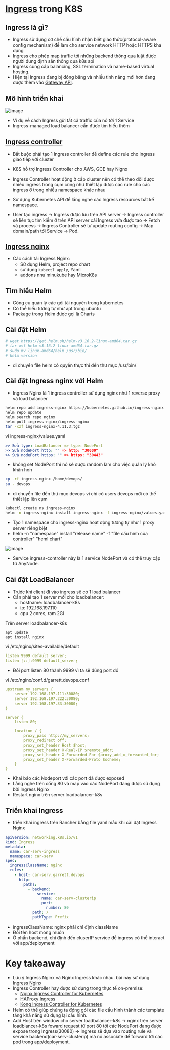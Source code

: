# [Ingress](https://kubernetes.io/docs/concepts/services-networking/ingress/) trong K8S

## Ingress là gì?
- Ingress sử dụng cơ chế cấu hình nhận biết giao thức(protocol-aware config mechanism) để làm cho service network HTTP hoặc HTTPS khả dụng
- Ingress cho phép map  traffic tới những backend thông qua luật được người đung định sẵn thông qua k8s api
- Ingress cung cấp balancing, SSL termination và name-based virtual hosting.
- Hiện tại Ingress đang bị đóng băng và nhiều tinh nắng mới hơn đang được thêm vào [Gateway API](https://kubernetes.io/docs/concepts/services-networking/gateway/).
  
## Mô hình triển khai
![image](https://github.com/user-attachments/assets/367fad0e-9c84-4c0b-851e-1c0d3de15d20)
- Ví dụ về cách Ingress gửi tất cả traffic của nó tới 1 Service
- Ingress-managed load balancer cần được tìm hiểu thêm
  
## [Ingress controller](https://kubernetes.io/docs/concepts/services-networking/ingress-controllers/)
- Bắt buộc phải tạo 1 Ingress controller để define các rule cho ingress giao tiếp với cluster
- K8S hỗ trợ Ingress Controller cho AWS, GCE hay Nignx

- Ingress Controller hoạt động ở cấp cluster nên có thể theo dõi được nhiều ingress trong cụm cũng như thiết lập được các rule cho các ingress ở trong nhiều namespace khác nhau
- Sử dựng Kubernetes API để lắng nghe các Ingress resources bất kể namespace.
- User tạo ingress -> Ingress được lưu trên API server -> Ingress controller sẽ liên tục tìm kiếm ở trên API server cái Ingress vừa được tạo -> Fetch và process -> Ingress Controller sẽ tự update routing config -> Map domain/path tới Service -> Pod.
## [Ingress nginx](https://kubernetes.github.io/ingress-nginx/deploy/)
- Các cách tải Ingress Nginx:
    + Sử dụng Helm, project repo chart
    + sử dụng ```kubectl apply```, Yaml
    + addons như minukube hay MicroK8s

## Tìm hiểu Helm
- Công cụ quản lý các gói tài nguyên trong kubernetes
- Có thể hiểu tương tự như apt trong ubuntu
- Package trong Helm được gọi là Charts

## Cài đặt Helm
```bash
# wget https://get.helm.sh/helm-v3.16.2-linux-amd64.tar.gz
# tar xvf helm-v3.16.2-linux-amd64.tar.gz
# sudo mv linux-amd64/helm /usr/bin/
# helm version
```
- di chuyển file helm có quyền thực thi đến thư mục /usr/bin/

## Cài đặt Ingress nginx với Helm
- Ingress Nginx là 1 ingress controller sử dụng nginx như 1 reverse proxy và load balancer
```bash
helm repo add ingress-nginx https://kubernetes.github.io/ingress-nginx
helm repo update
helm search repo nginx
helm pull ingress-nginx/ingress-nginx
tar -xzf ingress-nginx-4.11.3.tgz
```

vi ingress-nginx/values.yaml
```yaml
>> Sửa type: LoadBalancer => type: NodePort
>> Sửa nodePort http: "" => http: "30080"
>> Sửa nodePort https: "" => https: "30443"
```
- không set NodePort thì nó sẽ được random làm cho việc quản lý khó khăn hơn

```bash
cp -rf ingress-nginx /home/devops/
su - devops
```
- di chuyển file đến thư mục devops vì chỉ có users devops mới có thể thiết lập lên cụm

```bash
kubectl create ns ingress-nginx
helm -n ingress-nginx install ingress-nginx -f ingress-nginx/values.yaml ingress-nginx
```
- Tạo 1 namespace cho ingress-nginx hoạt động tương tự như 1 proxy server riêng biệt
- helm -n "namespace" install "release name" -f "file cấu hình của controller" "heml chart"

![image](https://github.com/user-attachments/assets/5584c6ad-72b7-4902-8048-fcb1f0eda4bd)
- Service ingress-controller này là 1 service NodePort và có thể truy cập từ AnyNode.
## Cài đặt LoadBalancer
- Trước khi client đi vào ingress sẽ có 1 load balancer
- Cần phải tạo 1 server mới cho loadbalancer:
    + hostname: loadbalancer-k8s
    + ip: 192.168.197.110
    + cpu 2 cores, ram 2Gi
 
Trên server loadbalancer-k8s
```bash
apt update
apt install nginx
```

vi /etc/nginx/sites-available/default
```yaml
listen 9999 default_server;
listen [::]:9999 default_server;
```
- Đổi port listen 80 thành 9999 vì ta sẽ dùng port đó

vi /etc/nginx/conf.d/garrett.devops.conf
```yaml
upstream my_servers {
    server 192.168.197.111:30080;
    server 192.168.197.222:30080;
    server 192.168.197.33:30080;
}

server {
    listen 80;

    location / {
        proxy_pass http://my_servers;
        proxy_redirect off;
        proxy_set_header Host $host;
        proxy_set_header X-Real-IP $remote_addr;
        proxy_set_header X-Forwarded-For $proxy_add_x_forwarded_for;
        proxy_set_header X-Forwarded-Proto $scheme;
    }
}
```
- Khai báo các Nodeport với các port đã được exposed
- Lắng nghe trên cổng 80 và map vào các NodePort đang được sử dụng bởi Ingress Nginx
- Restart nginx trên server loadbalancer-k8s
## Triển khai Ingress
- triển khai ingress trên Rancher bằng file yaml mẫu khi cài đặt Ingress Nginx

```yaml
apiVersion: networking.k8s.io/v1
kind: Ingress
metadata:
  name: car-serv-ingress
  namespace: car-serv
spec:
  ingressClassName: nginx
  rules:
    - host: car-serv.garrett.devops
      http:
        paths:
          - backend:
              service:
                name: car-serv-clusterip
                port:
                  number: 80
            path: /
            pathType: Prefix
```
-   ingressClassName: nginx phải chỉ định className
-   Đổi tên host mong muốn
-   Ở phần backend, chỉ định đến cluserIP service để ingress có thể interact với app/deployment

# Key takeaway
- Lưu ý Ingress Nginx và Nginx Ingress khác nhau. bài này sử dụng [Ingress Nginx](https://www.google.com/url?sa=t&rct=j&q=&esrc=s&source=web&cd=&cad=rja&uact=8&ved=2ahUKEwinhY-T0YCKAxVrslYBHaBmEE4QFnoECB8QAQ&url=https%3A%2F%2Fgithub.com%2Fkubernetes%2Fingress-nginx&usg=AOvVaw1f7vc0Vw_cKFVqrYcW6toW&opi=89978449)
- Ingress Controller hay được sử dụng trong thực tế on-premise:
    + [Nginx Ingress Controller for Kubernetes](https://www.f5.com/products/nginx/nginx-ingress-controller)
    + [HAProxy Ingress](https://haproxy-ingress.github.io/)
    + [Kong Ingress Controller for Kubernetes](https://github.com/Kong/kubernetes-ingress-controller#readme)
- Helm có thể giúp chúng ta đóng gói các file cấu hình thành các template tăng khả năng sử dụng lại cấu hình.
- Add Host trên window cho server loadbalancer-k8s -> nginx trên server loadblancer-k8s foward request từ port 80 tới các NodePort đang được expose trong Ingress(30080) -> Ingress sẽ dựa vào routing rule và service backend(car-serv-clusterip) mà nó associate để forward tới các pod trong app/deployment.
